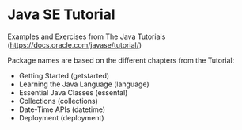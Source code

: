 # Java SE Tutorial

Examples and Exercises from The Java Tutorials (https://docs.oracle.com/javase/tutorial/)

Package names are based on the different chapters from the Tutorial:

* Getting Started (getstarted)
* Learning the Java Language (language)
* Essential Java Classes (essental)
* Collections (collections)
* Date-Time APIs (datetime)
* Deployment (deployment)
